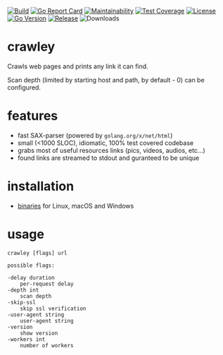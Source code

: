 [![Build](https://github.com/s0rg/crawley/workflows/ci/badge.svg)](https://github.com/s0rg/crawley/actions?query=workflow%3Aci)
[![Go Report Card](https://goreportcard.com/badge/github.com/s0rg/crawley)](https://goreportcard.com/report/github.com/s0rg/crawley)
[![Maintainability](https://api.codeclimate.com/v1/badges/6542cd90a6c665e4202e/maintainability)](https://codeclimate.com/github/s0rg/crawley/maintainability)
[![Test Coverage](https://api.codeclimate.com/v1/badges/e1c002df2b4571e01537/test_coverage)](https://codeclimate.com/github/s0rg/crawley/test_coverage)
[![License](https://img.shields.io/badge/license-MIT%20License-blue.svg)](https://github.com/s0rg/crawley/blob/main/LICENSE)
[![Go Version](https://img.shields.io/github/go-mod/go-version/s0rg/crawley)](go.mod)
[![Release](https://img.shields.io/github/v/release/s0rg/crawley)](https://github.com/s0rg/crawley/releases/latest)
![Downloads](https://img.shields.io/github/downloads/s0rg/crawley/total.svg)

# crawley

Crawls web pages and prints any link it can find.

Scan depth (limited by starting host and path, by default - 0) can be configured.

# features

- fast SAX-parser (powered by `golang.org/x/net/html`)
- small (<1000 SLOC), idiomatic, 100% test covered codebase
- grabs most of useful resources links (pics, videos, audios, etc...)
- found links are streamed to stdout and guranteed to be unique

# installation

- [binaries](https://github.com/s0rg/crawley/releases) for Linux, macOS and Windows

# usage
```
crawley [flags] url

possible flags:

-delay duration
    per-request delay
-depth int
    scan depth
-skip-ssl
    skip ssl verification
-user-agent string
    user-agent string
-version
    show version
-workers int
    number of workers
```

